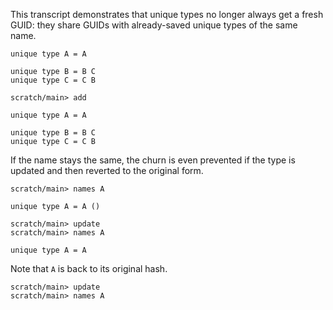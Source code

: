 This transcript demonstrates that unique types no longer always get a fresh GUID: they share GUIDs with already-saved
unique types of the same name.

```unison
unique type A = A

unique type B = B C
unique type C = C B
```

```ucm
scratch/main> add
```

```unison
unique type A = A

unique type B = B C
unique type C = C B
```

If the name stays the same, the churn is even prevented if the type is updated and then reverted to the original form.

```ucm
scratch/main> names A
```

```unison
unique type A = A ()
```

```ucm
scratch/main> update
scratch/main> names A
```

```unison
unique type A = A
```

Note that `A` is back to its original hash.

```ucm
scratch/main> update
scratch/main> names A
```
